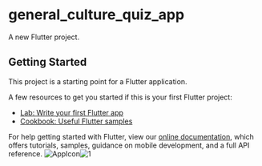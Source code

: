 # general_culture_quiz_app

A new Flutter project.

## Getting Started

This project is a starting point for a Flutter application.

A few resources to get you started if this is your first Flutter project:

- [Lab: Write your first Flutter app](https://flutter.dev/docs/get-started/codelab)
- [Cookbook: Useful Flutter samples](https://flutter.dev/docs/cookbook)

For help getting started with Flutter, view our
[online documentation](https://flutter.dev/docs), which offers tutorials,
samples, guidance on mobile development, and a full API reference.
![AppIcon](https://user-images.githubusercontent.com/98317639/185251678-f03e850c-e89b-4b1a-a484-190341a55920.png)![1](https://user-images.githubusercontent.com/98317639/185251696-2c199864-18d9-4a5d-b385-f11acc6899db.PNG)

